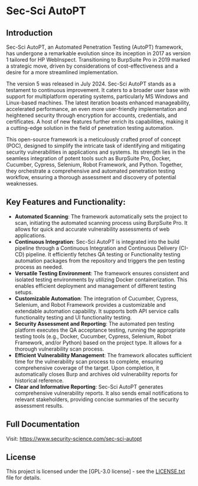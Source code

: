 # Sec-Sci AutoPT

## Introduction
Sec-Sci AutoPT, an Automated Penetration Testing (AutoPT) framework, has undergone a remarkable evolution since its inception in 2017 as version 1 tailored for HP WebInspect. Transitioning to BurpSuite Pro in 2019 marked a strategic move, driven by considerations of cost-effectiveness and a desire for a more streamlined implementation.

The version 5 was released in July 2024. Sec-Sci AutoPT stands as a testament to continuous improvement. It caters to a broader user base with support for multiplatform operating systems, particularly MS Windows and Linux-based machines. The latest iteration boasts enhanced manageability, accelerated performance, an even more user-friendly implementation and heightened security through encryption for accounts, credentials, and certificates. A host of new features further enrich its capabilities, making it a cutting-edge solution in the field of penetration testing automation.

This open-source framework is a meticulously crafted proof of concept (POC), designed to simplify the intricate task of identifying and mitigating security vulnerabilities in applications and systems. Its strength lies in the seamless integration of potent tools such as BurpSuite Pro, Docker, Cucumber, Cypress, Selenium, Robot Framework, and Python. Together, they orchestrate a comprehensive and automated penetration testing workflow, ensuring a thorough assessment and discovery of potential weaknesses.

## Key Features and Functionality:
- **Automated Scanning**: The framework automatically sets the project to scan, initiating the automated scanning process using BurpSuite Pro. It allows for quick and accurate vulnerability assessments of web applications.
- **Continuous Integration**: Sec-Sci AutoPT is integrated into the build pipeline through a Continuous Integration and Continuous Delivery (CI-CD) pipeline. It efficiently fetches QA testing or Functionality testing automation packages from the repository and triggers the pen testing process as needed.
- **Versatile Testing Environment**: The framework ensures consistent and isolated testing environments by utilizing Docker containerization. This enables efficient deployment and management of different testing setups.
- **Customizable Automation**: The integration of Cucumber, Cypress, Selenium, and Robot Framework provides a customizable and extendable automation capability. It supports both API service calls functionality testing and UI functionality testing.
- **Security Assessment and Reporting**: The automated pen testing platform executes the QA acceptance testing, running the appropriate testing tools (e.g., Docker, Cucumber, Cypress, Selenium, Robot Framework, and/or Python) based on the project type. It allows for a thorough vulnerability scan process.
- **Efficient Vulnerability Management**: The framework allocates sufficient time for the vulnerability scan process to complete, ensuring comprehensive coverage of the target. Upon completion, it automatically closes Burp and archives old vulnerability reports for historical reference.
- **Clear and Informative Reporting**: Sec-Sci AutoPT generates comprehensive vulnerability reports. It also sends email notifications to relevant stakeholders, providing concise summaries of the security assessment results.


## Full Documentation
Visit: https://www.security-science.com/sec-sci-autopt

## License
This project is licensed under the [GPL-3.0 license] - see the [LICENSE.txt](LICENSE.txt) file for details.
